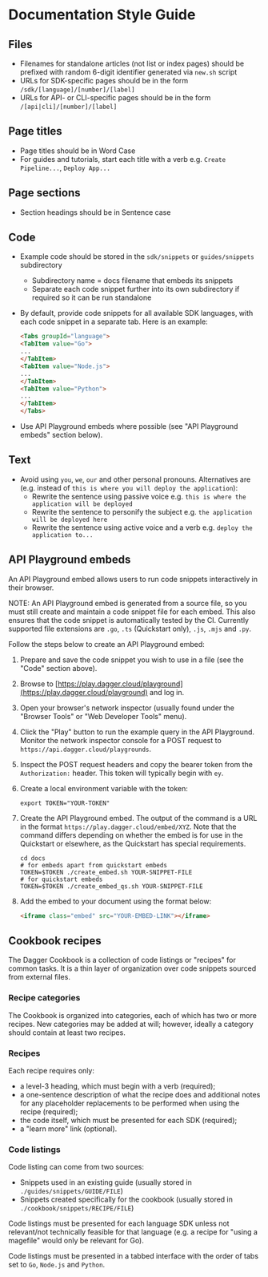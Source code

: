 # Documentation Style Guide

## Files

- Filenames for standalone articles (not list or index pages) should be prefixed with random 6-digit identifier generated via `new.sh` script
- URLs for SDK-specific pages should be in the form `/sdk/[language]/[number]/[label]`
- URLs for API- or CLI-specific pages should be in the form `/[api|cli]/[number]/[label]`

## Page titles

- Page titles should be in Word Case
- For guides and tutorials, start each title with a verb e.g. `Create Pipeline...`, `Deploy App...`

## Page sections

- Section headings should be in Sentence case

## Code

- Example code should be stored in the `sdk/snippets` or `guides/snippets` subdirectory
  - Subdirectory name = docs filename that embeds its snippets
  - Separate each code snippet further into its own subdirectory if required so it can be run standalone
- By default, provide code snippets for all available SDK languages, with each code snippet in a separate tab. Here is an example:

  ```html
  <Tabs groupId="language">
  <TabItem value="Go">
  ...
  </TabItem>
  <TabItem value="Node.js">
  ...
  </TabItem>
  <TabItem value="Python">
  ...
  </TabItem>
  </Tabs>
  ```

- Use API Playground embeds where possible (see "API Playground embeds" section below).

## Text

- Avoid using `you`, `we`, `our` and other personal pronouns. Alternatives are (e.g. instead of `this is where you will deploy the application`):
  - Rewrite the sentence using passive voice e.g. `this is where the application will be deployed`
  - Rewrite the sentence to personify the subject e.g. `the application will be deployed here`
  - Rewrite the sentence using active voice and a verb e.g. `deploy the application to...`

## API Playground embeds

An API Playground embed allows users to run code snippets interactively in their browser.

NOTE: An API Playground embed is generated from a source file, so you must still create and maintain a code snippet file for each embed. This also ensures that the code snippet is automatically tested by the CI. Currently supported file extensions are `.go`, `.ts` (Quickstart only), `.js`, `.mjs` and `.py`.

Follow the steps below to create an API Playground embed:

1. Prepare and save the code snippet you wish to use in a file (see the "Code" section above).
1. Browse to [https://play.dagger.cloud/playground](https://play.dagger.cloud/playground) and log in.
1. Open your browser's network inspector (usually found under the "Browser Tools" or "Web Developer Tools" menu).
1. Click the "Play" button to run the example query in the API Playground. Monitor the network inspector console for a POST request to `https://api.dagger.cloud/playgrounds`.
1. Inspect the POST request headers and copy the bearer token from the `Authorization:` header. This token will typically begin with `ey`.
1. Create a local environment variable with the token:

    ```shell
    export TOKEN="YOUR-TOKEN"
    ```

1. Create the API Playground embed. The output of the command is a URL in the format `https://play.dagger.cloud/embed/XYZ`. Note that the command differs depending on whether the embed is for use in the Quickstart or elsewhere, as the Quickstart has special requirements.

    ```shell
    cd docs
    # for embeds apart from quickstart embeds
    TOKEN=$TOKEN ./create_embed.sh YOUR-SNIPPET-FILE
    # for quickstart embeds
    TOKEN=$TOKEN ./create_embed_qs.sh YOUR-SNIPPET-FILE
    ```

1. Add the embed to your document using the format below:

    ```html
    <iframe class="embed" src="YOUR-EMBED-LINK"></iframe>
    ```

## Cookbook recipes

The Dagger Cookbook is a collection of code listings or "recipes" for common tasks. It is a thin layer of organization over code snippets sourced from external files.

### Recipe categories

The Cookbook is organized into categories, each of which has two or more recipes. New categories may be added at will; however, ideally a category should contain at least two recipes.

### Recipes

Each recipe requires only:

- a level-3 heading, which must begin with a verb (required);
- a one-sentence description of what the recipe does and additional notes for any placeholder replacements to be performed when using the recipe (required);
- the code itself, which must be presented for each SDK (required);
- a "learn more" link (optional).

### Code listings

Code listing can come from two sources:

- Snippets used in an existing guide (usually stored in `./guides/snippets/GUIDE/FILE`)
- Snippets created specifically for the cookbook (usually stored in `./cookbook/snippets/RECIPE/FILE`)

Code listings must be presented for each language SDK unless not relevant/not technically feasible for that language (e.g. a recipe for "using a magefile" would only be relevant for Go).

Code listings must be presented in a tabbed interface with the order of tabs set to `Go`, `Node.js` and `Python`.
